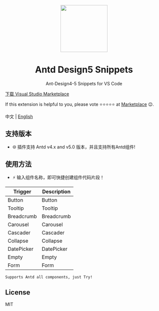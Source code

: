<p align="center">
  <a href="https://github.com/fi3ework/vscode-antd-rush">
    <img width="150" height="150" src="https://s1.ax1x.com/2022/12/02/zDeeeK.png">
  </a>
</p>
<h1 align="center">Antd Design5 Snippets</h1>
<div align="center">

Ant-Design4-5 Snippets for VS Code

</div>

[下载 Visual Studio Marketplace](https://marketplace.visualstudio.com/items?itemName=yuancong.antd)

If this extension is helpful to you, please vote ⭐️⭐️⭐️⭐️⭐️ at [Marketplace](https://marketplace.visualstudio.com/items?itemName=yuancong.antd) 😉.

中文 | [English](./README.md)


## 支持版本

- 🌐 插件支持 Antd v4.x and v5.0 版本，并且支持所有Antd组件!


## 使用方法

- ⚡️ 输入组件名称，即可快捷创建组件代码片段！

Trigger | Description
--- | ---
Button | Button
Tooltip | Tooltip
Breadcrumb | Breadcrumb
Carousel | Carousel
Cascader | Cascader
Collapse | Collapse
DatePicker | DatePicker
Empty | Empty
Form | Form

```Supports Antd all components, just Try!```
## License
MIT
